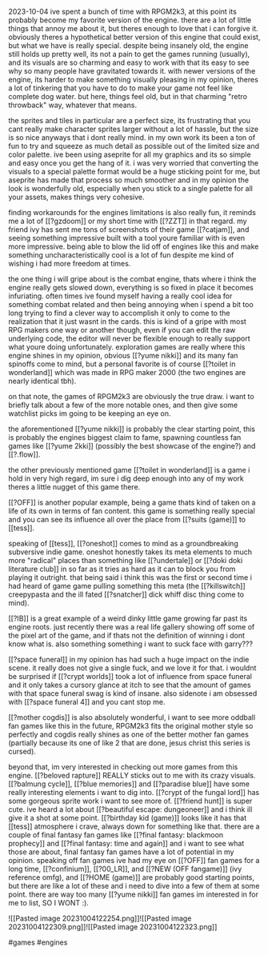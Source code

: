 2023-10-04
ive spent a bunch of time with RPGM2k3, at this point its probably become my favorite version of the engine. there are a lot of little things that annoy me about it, but theres enough to love that i can forgive it. obviously theres a hypothetical better version of this engine that could exist, but what we have is really special. despite being insanely old, the engine still holds up pretty well, its not a pain to get the games running (usually), and its visuals are so charming and easy to work with that its easy to see why so many people have gravitated towards it. with newer versions of the engine, its harder to make something visually pleasing in my opinion, theres a lot of tinkering that you have to do to make your game not feel like complete dog water. but here, things feel old, but in that charming "retro throwback" way, whatever that means.

the sprites and tiles in particular are a perfect size, its frustrating that you cant really make character sprites larger without a lot of hassle, but the size is so nice anyways that i dont really mind. in my own work its been a ton of fun to try and squeeze as much detail as possible out of the limited size and color palette. ive been using aseprite for all my graphics and its so simple and easy once you get the hang of it. i was very worried that converting the visuals to a special palette format would be a huge sticking point for me, but aseprite has made that process so much smoother and in my opinion the look is wonderfully old, especially when you stick to a single palette for all your assets, makes things very cohesive.

finding workarounds for the engines limitations is also really fun, it reminds me a lot of [[?gzdoom]] or my short time with [[?ZZT]] in that regard. my friend ivy has sent me tons of screenshots of their game [[?catjam]], and seeing something impressive built with a tool youre familiar with is even more impressive. being able to blow the lid off of engines like this and make something uncharacteristically cool is a lot of fun despite me kind of wishing i had more freedom at times.

the one thing i will gripe about is the combat engine, thats where i think the engine really gets slowed down, everything is so fixed in place it becomes infuriating. often times ive found myself having a really cool idea for something combat related and then being annoying when i spend a bit too long trying to find a clever way to accomplish it only to come to the realization that it just wasnt in the cards. this is kind of a gripe with most RPG makers one way or another though, even if you can edit the raw underlying code, the editor will never be flexible enough to really support what youre doing unfortunately. exploration games are really where this engine shines in my opinion, obvious [[?yume nikki]] and its many fan spinoffs come to mind, but a personal favorite is of course [[?toilet in wonderland]] which was made in RPG maker 2000 (the two engines are nearly identical tbh).

on that note, the games of RPGM2k3 are obviously the true draw. i want to briefly talk about a few of the more notable ones, and then give some watchlist picks im going to be keeping an eye on.

the aforementioned [[?yume nikki]] is probably the clear starting point, this is probably the engines biggest claim to fame, spawning countless fan games like [[?yume 2kki]] (possibly the best showcase of the engine?) and [[?.flow]]. 

the other previously mentioned game [[?toilet in wonderland]] is a game i hold in very high regard, im sure i dig deep enough into any of my work theres a little nugget of this game there.

[[?OFF]] is another popular example, being a game thats kind of taken on a life of its own in terms of fan content. this game is something really special and you can see its influence all over the place from [[?suits (game)]] to [[tess]].

speaking of [[tess]], [[?oneshot]] comes to mind as a groundbreaking subversive indie game. oneshot honestly takes its meta elements to much more "radical" places than something like [[?undertale]] or [[?doki doki literature club]] in so far as it tries as hard as it can to block you from playing it outright. that being said i think this was the first or second time i had heard of game game pulling something this meta (the [[?killswitch]] creepypasta and the ill fated [[?snatcher]] dick whiff disc thing come to mind).

[[?IB]] is a great example of a weird dinky little game growing far past its engine roots. just recently there was a real life gallery showing off some of the pixel art of the game, and if thats not the definition of winning i dont know what is. also something something i want to suck face with garry???

[[?space funeral]] in my opinion has had such a huge impact on the indie scene. it really does not give a single fuck, and we love it for that. i wouldnt be surprised if [[?crypt worlds]] took a lot of influence from space funeral and it only takes a cursory glance at itch to see that the amount of games with that space funeral swag is kind of insane. also sidenote i am obsessed with [[?space funeral 4]] and you cant stop me.

[[?mother cogdis]] is also absolutely wonderful, i want to see more oddball fan games like this in the future, RPGM2k3 fits the original mother style so perfectly and cogdis really shines as one of the better mother fan games (partially because its one of like 2 that are done, jesus christ this series is cursed).

beyond that, im very interested in checking out more games from this engine. [[?beloved rapture]] REALLY sticks out to me with its crazy visuals. [[?balmung cycle]], [[?blue memories]] and [[?paradise blue]] have some really interesting elements i want to dig into. [[?crypt of the fungal lord]] has some gorgeous sprite work i want to see more of. [[?friend hunt]] is super cute. ive heard a lot about [[?beautiful escape: dungeoneer]] and i think ill give it a shot at some point. [[?birthday kid (game)]] looks like it has that [[tess]] atmosphere i crave, always down for something like that. there are a couple of final fantasy fan games like [[?final fantasy: blackmoon prophecy]] and [[?final fantasy: time and again]] and i want to see what those are about, final fantasy fan games have a lot of potential in my opinion. speaking off fan games ive had my eye on [[?OFF]] fan games for a long time, [[?confinium]], [[?00_LR]], and [[?NEW (OFF fangame)]] (ivy reference omfg), and [[?HOME (game)]] are probably good starting points, but there are like a lot of these and i need to dive into a few of them at some point. there are way too many [[?yume nikki]] fan games im interested in for me to list, SO I WONT :).


![[Pasted image 20231004122254.png]]![[Pasted image 20231004122309.png]]![[Pasted image 20231004122323.png]]

#games #engines